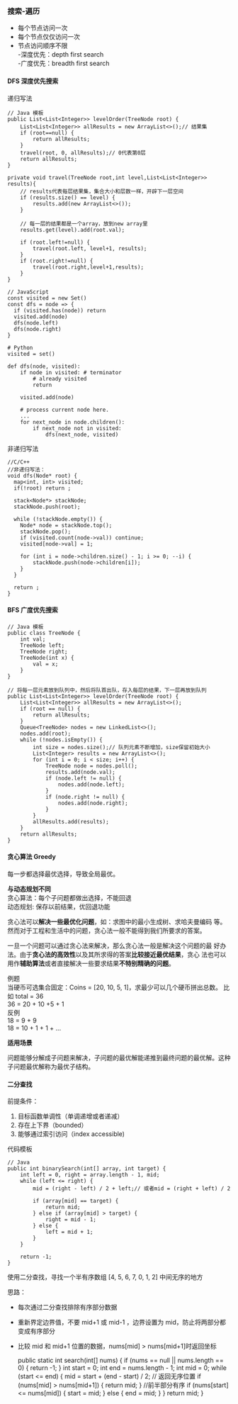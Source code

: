 ### 搜索-遍历

- 每个节点访问一次
- 每个节点仅仅访问一次  
- 节点访问顺序不限  
 -深度优先：depth first search  
 -广度优先：breadth first search  

#### DFS 深度优先搜索

递归写法

    // Java 模板
    public List<List<Integer>> levelOrder(TreeNode root) {
        List<List<Integer>> allResults = new ArrayList<>();// 结果集
        if (root==null) {
            return allResults;
        }
        travel(root, 0, allResults);// 0代表第0层
        return allResults;
    }

    private void travel(TreeNode root,int level,List<List<Integer>> results){
        // results代表每层结果集，集合大小和层数一样，开辟下一层空间
        if (results.size() == level) {
            results.add(new ArrayList<>());
        }
        
        // 每一层的结果都是一个array，放到new array里
        results.get(level).add(root.val);
        
        if (root.left!=null) {
            travel(root.left, level+1, results);
        }
        if (root.right!=null) {
            travel(root.right,level+1,results);
        }
    }

    // JavaScript
    const visited = new Set()
    const dfs = node => {
      if (visited.has(node)) return
      visited.add(node)
      dfs(node.left)
      dfs(node.right)
    }

    # Python
    visited = set()

    def dfs(node, visited):
        if node in visited: # terminator
        	# already visited 
        	return 

    	visited.add(node) 

    	# process current node here. 
    	...
    	for next_node in node.children(): 
    		if next_node not in visited: 
    			dfs(next_node, visited)
    
非递归写法

    //C/C++
    //非递归写法：
    void dfs(Node* root) {
      map<int, int> visited;
      if(!root) return ;

      stack<Node*> stackNode;
      stackNode.push(root);

      while (!stackNode.empty()) {
        Node* node = stackNode.top();
        stackNode.pop();
        if (visited.count(node->val)) continue;
        visited[node->val] = 1;

        for (int i = node->children.size() - 1; i >= 0; --i) {
            stackNode.push(node->children[i]);
        }
      }

      return ;
    }

#### BFS 广度优先搜索

    // Java 模板
    public class TreeNode {
        int val;
        TreeNode left;
        TreeNode right;
        TreeNode(int x) {
            val = x;
        }
    }

    // 将每一层元素放到队列中，然后将队首出队，存入每层的结果，下一层再放到队列
    public List<List<Integer>> levelOrder(TreeNode root) {
        List<List<Integer>> allResults = new ArrayList<>();
        if (root == null) {
            return allResults;
        }
        Queue<TreeNode> nodes = new LinkedList<>();
        nodes.add(root);
        while (!nodes.isEmpty()) {
            int size = nodes.size();// 队列元素不断增加，size保留初始大小
            List<Integer> results = new ArrayList<>();
            for (int i = 0; i < size; i++) {
                TreeNode node = nodes.poll();
                results.add(node.val);
                if (node.left != null) {
                    nodes.add(node.left);
                }
                if (node.right != null) {
                    nodes.add(node.right);
                }
            }
            allResults.add(results);
        }
        return allResults;
    }

#### 贪心算法 Greedy

每一步都选择最优选择，导致全局最优。

**与动态规划不同**  
贪心算法：每个子问题都做出选择，不能回退  
动态规划: 保存以前结果，优回退功能

贪心法可以**解决一些最优化问题**，如：求图中的最小生成树、求哈夫曼编码
等。然而对于工程和生活中的问题，贪心法一般不能得到我们所要求的答案。

一旦一个问题可以通过贪心法来解决，那么贪心法一般是解决这个问题的最
好办法。由于**贪心法的高效性**以及其所求得的答案**比较接近最优结果**，贪心
法也可以用作**辅助算法**或者直接解决一些要求结果**不特别精确的问题**。

例题  
当硬币可选集合固定：Coins = [20, 10, 5, 1]，求最少可以几个硬币拼出总数。 比如 total = 36  
36 = 20 + 10 +5 + 1  
反例  
18 = 9 + 9  
18 = 10 + 1 + 1 +  ...

**适用场景**

问题能够分解成子问题来解决，子问题的最优解能递推到最终问题的最优解。这种子问题最优解称为最优子结构。

#### 二分查找

前提条件：
1. 目标函数单调性（单调递增或者递减）
2. 存在上下界（bounded）
3. 能够通过索引访问（index accessible)

代码模板

    // Java
    public int binarySearch(int[] array, int target) {
        int left = 0, right = array.length - 1, mid;
        while (left <= right) {
            mid = (right - left) / 2 + left;// 或者mid = (right + left) / 2
            
            if (array[mid] == target) {
                return mid;
            } else if (array[mid] > target) {
                right = mid - 1;
            } else {
                left = mid + 1;
            }
        }
        
        return -1;
    }
    
使用二分查找，寻找一个半有序数组 [4, 5, 6, 7, 0, 1, 2] 中间无序的地方

思路：
- 每次通过二分查找排除有序部分数据
- 重新界定边界值，不要 mid+1 或 mid-1 ，边界设置为 mid，防止将两部分都变成有序部分
- 比较 mid 和 mid+1 位置的数据，nums[mid] > nums[mid+1]时返回坐标


    public static int search(int[] nums) {
        if (nums == null || nums.length == 0) {
            return -1;
        }
        int start = 0;
        int end = nums.length - 1;
        int mid = 0;
        while (start <= end) {
            mid = start + (end - start) / 2;
            // 返回无序位置
            if (nums[mid] > nums[mid+1]) {
                return mid;
            }
            //前半部分有序
            if (nums[start] <= nums[mid]) {
                start = mid;
            } else {
                end = mid;
            }
        }
        return mid;
    }
